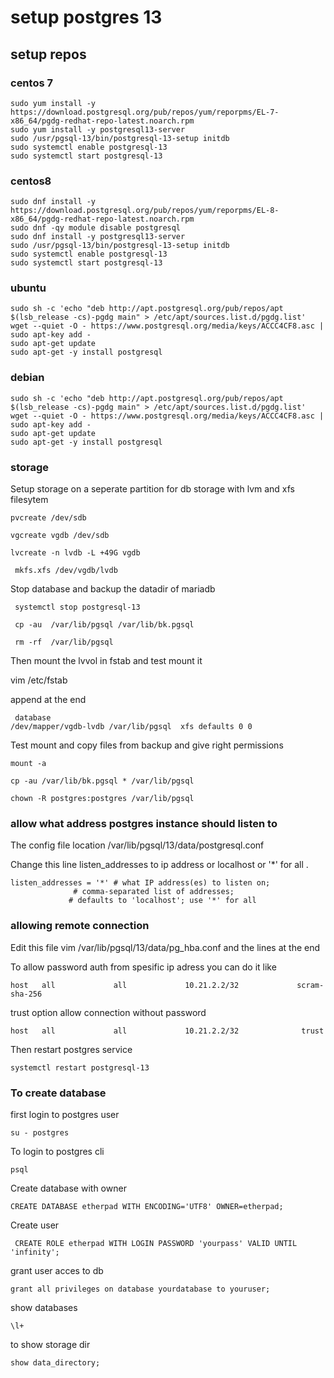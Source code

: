 # setup postgres 13

## setup repos 


### centos 7 

```
sudo yum install -y https://download.postgresql.org/pub/repos/yum/reporpms/EL-7-x86_64/pgdg-redhat-repo-latest.noarch.rpm
sudo yum install -y postgresql13-server
sudo /usr/pgsql-13/bin/postgresql-13-setup initdb
sudo systemctl enable postgresql-13
sudo systemctl start postgresql-13

```

### centos8

```
sudo dnf install -y https://download.postgresql.org/pub/repos/yum/reporpms/EL-8-x86_64/pgdg-redhat-repo-latest.noarch.rpm
sudo dnf -qy module disable postgresql
sudo dnf install -y postgresql13-server
sudo /usr/pgsql-13/bin/postgresql-13-setup initdb
sudo systemctl enable postgresql-13
sudo systemctl start postgresql-13

```

### ubuntu

```
sudo sh -c 'echo "deb http://apt.postgresql.org/pub/repos/apt $(lsb_release -cs)-pgdg main" > /etc/apt/sources.list.d/pgdg.list'
wget --quiet -O - https://www.postgresql.org/media/keys/ACCC4CF8.asc | sudo apt-key add -
sudo apt-get update
sudo apt-get -y install postgresql

```

### debian

```
sudo sh -c 'echo "deb http://apt.postgresql.org/pub/repos/apt $(lsb_release -cs)-pgdg main" > /etc/apt/sources.list.d/pgdg.list'
wget --quiet -O - https://www.postgresql.org/media/keys/ACCC4CF8.asc | sudo apt-key add -
sudo apt-get update
sudo apt-get -y install postgresql

```
### storage 


Setup storage on a seperate partition for db storage with lvm and xfs filesytem

```
pvcreate /dev/sdb

vgcreate vgdb /dev/sdb

lvcreate -n lvdb -L +49G vgdb

 mkfs.xfs /dev/vgdb/lvdb
```
Stop database and backup the datadir of mariadb

```
 systemctl stop postgresql-13

 cp -au  /var/lib/pgsql /var/lib/bk.pgsql 
 
 rm -rf  /var/lib/pgsql
```
Then mount the lvvol in fstab and test mount it 

vim /etc/fstab

append at the end 

```
 database
/dev/mapper/vgdb-lvdb /var/lib/pgsql  xfs defaults 0 0
```
Test mount and copy files from backup and give right permissions

```
mount -a 

cp -au /var/lib/bk.pgsql * /var/lib/pgsql

chown -R postgres:postgres /var/lib/pgsql
```


### allow what address postgres instance should listen to

The config file location 
/var/lib/pgsql/13/data/postgresql.conf

Change this line listen_addresses to ip address or localhost or '*' for all .

```
listen_addresses = '*' # what IP address(es) to listen on;
		      # comma-separated list of addresses;
		     # defaults to 'localhost'; use '*' for all
```


### allowing remote connection

Edit this file vim  /var/lib/pgsql/13/data/pg_hba.conf and the lines at the end

To allow password auth from spesific ip adress you can do it like 
```
host   all             all             10.21.2.2/32             scram-sha-256

```
 trust option allow connection without password

```
host   all             all             10.21.2.2/32              trust

```

Then restart postgres service

```
systemctl restart postgresql-13
```

### To create database

first login to postgres user


`su - postgres`

To login to postgres cli 

```
psql
```
Create database with owner

```
CREATE DATABASE etherpad WITH ENCODING='UTF8' OWNER=etherpad;
```

Create user 

```
 CREATE ROLE etherpad WITH LOGIN PASSWORD 'yourpass' VALID UNTIL 'infinity'; 
```

grant user acces to db 

```
grant all privileges on database yourdatabase to youruser;
```


show databases

```
\l+
```

to show storage dir

```
show data_directory;
```






